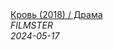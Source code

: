 <!--2024-05-17 07:00:31-->
<div class="yb">
  <a class="nodecor" href="/index.html?filmy/krov_2018_drama">
    <img class="preview" data-videoid="fXocHaRnkUs" src="https://i3.ytimg.com/vi/fXocHaRnkUs/hqdefault.jpg" align="middle" alt="">
  </a>
  <div class="inlbl text">
    <a class="nodecor" href="/index.html?filmy/krov_2018_drama">Кровь (2018) / Драма</a><br>
    <i class="smaller2">FILMSTER</i><br>
    <i class="smaller3">2024-05-17</i>
  </div>
</div>
